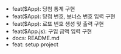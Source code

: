 - feat($App): 당첨 통계 구현
- feat($App): 당첨 번호, 보너스 번호 입력 구현
- feat($App): 로또 번호 생성 및 출력 구현
- feat($App.js): 구입 금액 입력 구현
- docs: README.md
- feat: setup project
